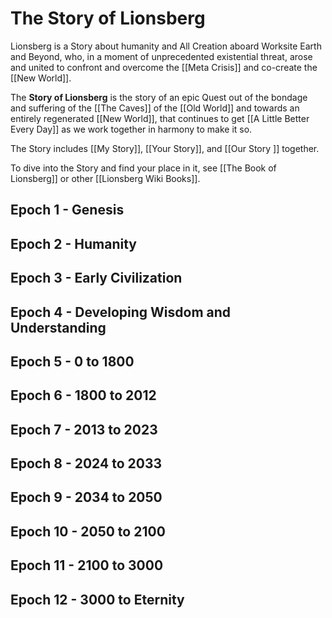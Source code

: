 # The Story of Lionsberg

Lionsberg is a Story about humanity and All Creation aboard Worksite Earth and Beyond, who, in a moment of unprecedented existential threat, arose and united to confront and overcome the [[Meta Crisis]] and co-create the [[New World]]. 

The **Story of Lionsberg** is the story of an epic Quest out of the bondage and suffering of the [[The Caves]] of the [[Old World]] and towards an entirely regenerated [[New World]], that continues to get [[A Little Better Every Day]] as we work together in harmony to make it so. 

The Story includes [[My Story]], [[Your Story]], and [[Our Story ]] together. 

To dive into the Story and find your place in it, see [[The Book of Lionsberg]] or other [[Lionsberg Wiki Books]]. 

## Epoch 1 - Genesis 



## Epoch 2 - Humanity 




## Epoch 3 - Early Civilization 




## Epoch 4 - Developing Wisdom and Understanding 




## Epoch 5 - 0 to 1800 



## Epoch 6 - 1800 to 2012  



## Epoch 7 - 2013 to 2023 



## Epoch 8 - 2024 to 2033 



## Epoch 9 - 2034 to 2050 



## Epoch 10 - 2050 to 2100 



## Epoch 11 - 2100 to 3000 



## Epoch 12 - 3000 to Eternity 